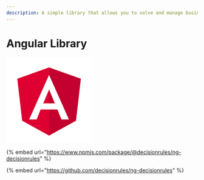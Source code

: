 ```yaml
---
description: A simple library that allows you to solve and manage business rules.
---
```


# Angular Library

![](<../../.gitbook/assets/download (1).png>)

{% embed url="https://www.npmjs.com/package/@decisionrules/ng-decisionrules" %}

{% embed url="https://github.com/decisionrules/ng-decisionrules" %}

####
